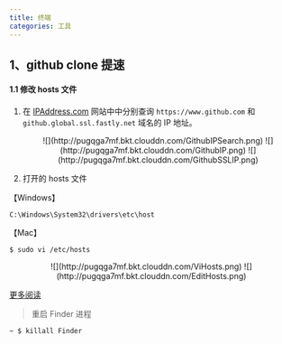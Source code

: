 ```yaml
---
title: 终端
categories: 工具
---
```


## 1、github clone 提速

#### 1.1 修改 hosts 文件

1. 在 [IPAddress.com](https://www.ipaddress.com/) 网站中中分别查询 ``https://www.github.com`` 和 ``github.global.ssl.fastly.net`` 域名的 IP 地址。

	<center>
	![](http://pugqga7mf.bkt.clouddn.com/GithubIPSearch.png)
	![](http://pugqga7mf.bkt.clouddn.com/GithubIP.png)
	![](http://pugqga7mf.bkt.clouddn.com/GithubSSLIP.png)
	</center>

2. 打开的 hosts 文件

【Windows】

```
C:\Windows\System32\drivers\etc\host
```

【Mac】

```
$ sudo vi /etc/hosts
```

<center>
![](http://pugqga7mf.bkt.clouddn.com/ViHosts.png)
![](http://pugqga7mf.bkt.clouddn.com/EditHosts.png)
</center>

[更多阅读](https://www.jianshu.com/p/8577c9401fe1)

> 重启 Finder 进程

```
~ $ killall Finder
```
